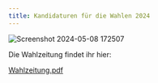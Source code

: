 ```yaml
---
title: Kandidaturen für die Wahlen 2024
---
```



![Screenshot 2024-05-08 172507](https://github.com/P4sca1/th-koeln-was/assets/162597180/736b603a-0419-4544-ab56-abdd5935dee1)



Die Wahlzeitung findet ihr hier: 

[Wahlzeitung.pdf](https://github.com/P4sca1/th-koeln-was/files/15251088/WahlzeitungOhneListenVerbindung.pdf)


